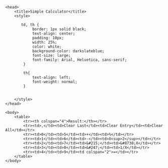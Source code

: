 <!DOCTYPE html>

<html lang="en-GB">

    <head>        
        <title>Simple Calculator</title>
        <style>

           td, th {
                border: 1px solid black;
                text-align: center;
                padding: 10px;
                width: 25%;
                color: white;
                background-color: darkslateblue;
                font-size: large;
                font-family: Arial, Helvetica, sans-serif;
            }

            th{
                text-align: left;
                font-weight: normal;
            }


        </style>
    </head>

    <body>
        <table>
            <tr><th colspan="4">Result:</th></tr>
            <tr><td>,</td><td>Clear Last</td><td>Clear Entry</td><td>Clear All</td></tr>
            <tr><td>0</td><td>5</td><td>+</td><td>%</td></tr>
            <tr><td>1</td><td>6</td><td>-</td><td>X<sup>2</sup></td></tr>
            <tr><td>2</td><td>7</td><td>&#215;</td><td>&#8730;X</td></tr>
            <tr><td>3</td><td>8</td><td>&#247;</td><td>1/X</td></tr>
            <tr><td>4</td><td>9</td><td colspan="2">=</td></tr>
        </table>
    </body>

</html>

